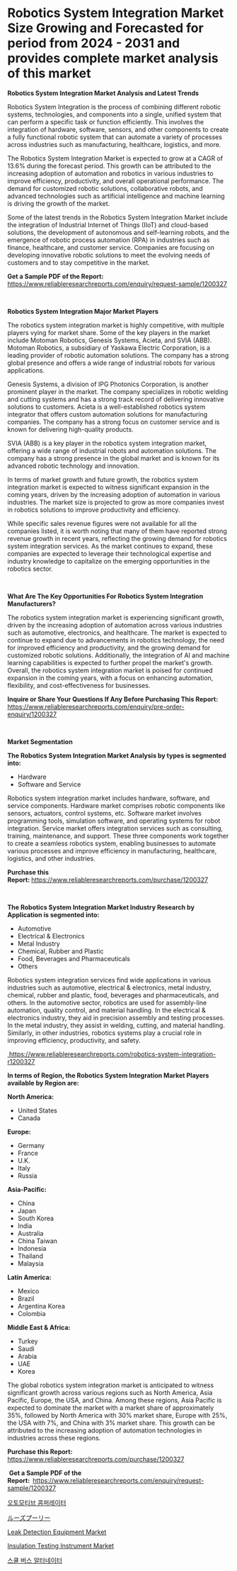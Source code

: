 <p><h1>Robotics System Integration Market Size Growing and Forecasted for period from 2024 - 2031 and provides complete market analysis of this market</h1></p><p><strong>Robotics System Integration Market Analysis and Latest Trends</strong></p>
<p><p>Robotics System Integration is the process of combining different robotic systems, technologies, and components into a single, unified system that can perform a specific task or function efficiently. This involves the integration of hardware, software, sensors, and other components to create a fully functional robotic system that can automate a variety of processes across industries such as manufacturing, healthcare, logistics, and more.</p><p>The Robotics System Integration Market is expected to grow at a CAGR of 13.6% during the forecast period. This growth can be attributed to the increasing adoption of automation and robotics in various industries to improve efficiency, productivity, and overall operational performance. The demand for customized robotic solutions, collaborative robots, and advanced technologies such as artificial intelligence and machine learning is driving the growth of the market.</p><p>Some of the latest trends in the Robotics System Integration Market include the integration of Industrial Internet of Things (IIoT) and cloud-based solutions, the development of autonomous and self-learning robots, and the emergence of robotic process automation (RPA) in industries such as finance, healthcare, and customer service. Companies are focusing on developing innovative robotic solutions to meet the evolving needs of customers and to stay competitive in the market.</p></p>
<p><strong>Get a Sample PDF of the Report:&nbsp;</strong> <a href="https://www.reliableresearchreports.com/enquiry/request-sample/1200327">https://www.reliableresearchreports.com/enquiry/request-sample/1200327</a></p>
<p>&nbsp;</p>
<p><strong>Robotics System Integration Major Market Players</strong></p>
<p><p>The robotics system integration market is highly competitive, with multiple players vying for market share. Some of the key players in the market include Motoman Robotics, Genesis Systems, Acieta, and SVIA (ABB). Motoman Robotics, a subsidiary of Yaskawa Electric Corporation, is a leading provider of robotic automation solutions. The company has a strong global presence and offers a wide range of industrial robots for various applications.</p><p>Genesis Systems, a division of IPG Photonics Corporation, is another prominent player in the market. The company specializes in robotic welding and cutting systems and has a strong track record of delivering innovative solutions to customers. Acieta is a well-established robotics system integrator that offers custom automation solutions for manufacturing companies. The company has a strong focus on customer service and is known for delivering high-quality products.</p><p>SVIA (ABB) is a key player in the robotics system integration market, offering a wide range of industrial robots and automation solutions. The company has a strong presence in the global market and is known for its advanced robotic technology and innovation.</p><p>In terms of market growth and future growth, the robotics system integration market is expected to witness significant expansion in the coming years, driven by the increasing adoption of automation in various industries. The market size is projected to grow as more companies invest in robotics solutions to improve productivity and efficiency.</p><p>While specific sales revenue figures were not available for all the companies listed, it is worth noting that many of them have reported strong revenue growth in recent years, reflecting the growing demand for robotics system integration services. As the market continues to expand, these companies are expected to leverage their technological expertise and industry knowledge to capitalize on the emerging opportunities in the robotics sector.</p></p>
<p>&nbsp;</p>
<p><strong>What Are The Key Opportunities For Robotics System Integration Manufacturers?</strong></p>
<p><p>The robotics system integration market is experiencing significant growth, driven by the increasing adoption of automation across various industries such as automotive, electronics, and healthcare. The market is expected to continue to expand due to advancements in robotics technology, the need for improved efficiency and productivity, and the growing demand for customized robotic solutions. Additionally, the integration of AI and machine learning capabilities is expected to further propel the market's growth. Overall, the robotics system integration market is poised for continued expansion in the coming years, with a focus on enhancing automation, flexibility, and cost-effectiveness for businesses.</p></p>
<p><strong>Inquire or Share Your Questions If Any Before Purchasing This Report:</strong> <a href="https://www.reliableresearchreports.com/enquiry/pre-order-enquiry/1200327">https://www.reliableresearchreports.com/enquiry/pre-order-enquiry/1200327</a></p>
<p>&nbsp;</p>
<p><strong>Market Segmentation</strong></p>
<p><strong>The Robotics System Integration Market Analysis by types is segmented into:</strong></p>
<p><ul><li>Hardware</li><li>Software and Service</li></ul></p>
<p><p>Robotics system integration market includes hardware, software, and service components. Hardware market comprises robotic components like sensors, actuators, control systems, etc. Software market involves programming tools, simulation software, and operating systems for robot integration. Service market offers integration services such as consulting, training, maintenance, and support. These three components work together to create a seamless robotics system, enabling businesses to automate various processes and improve efficiency in manufacturing, healthcare, logistics, and other industries.</p></p>
<p><strong>Purchase this Report:&nbsp;</strong><a href="https://www.reliableresearchreports.com/purchase/1200327">https://www.reliableresearchreports.com/purchase/1200327</a></p>
<p>&nbsp;</p>
<p><strong>The Robotics System Integration Market Industry Research by Application is segmented into:</strong></p>
<p><ul><li>Automotive</li><li>Electrical & Electronics</li><li>Metal Industry</li><li>Chemical, Rubber and Plastic</li><li>Food, Beverages and Pharmaceuticals</li><li>Others</li></ul></p>
<p><p>Robotics system integration services find wide applications in various industries such as automotive, electrical & electronics, metal industry, chemical, rubber and plastic, food, beverages and pharmaceuticals, and others. In the automotive sector, robotics are used for assembly-line automation, quality control, and material handling. In the electrical & electronics industry, they aid in precision assembly and testing processes. In the metal industry, they assist in welding, cutting, and material handling. Similarly, in other industries, robotics systems play a crucial role in improving efficiency, productivity, and safety.</p></p>
<p><a href="https://www.reliableresearchreports.com/robotics-system-integration-r1200327">&nbsp;https://www.reliableresearchreports.com/robotics-system-integration-r1200327</a></p>
<p><strong>In terms of Region, the Robotics System Integration Market Players available by Region are:</strong></p>
<p>
    <p> <strong> North America: </strong>
        <ul>
            <li>United States</li>
            <li>Canada</li>
        </ul>
        </p> 
    <p> <strong> Europe: </strong>
        <ul>
            <li>Germany</li>
            <li>France</li>
            <li>U.K.</li>
            <li>Italy</li>
            <li>Russia</li>
        </ul>
        </p> 
    <p> <strong> Asia-Pacific: </strong>
        <ul>
            <li>China</li>
            <li>Japan</li>
            <li>South Korea</li>
            <li>India</li>
            <li>Australia</li>
            <li>China Taiwan</li>
            <li>Indonesia</li>
            <li>Thailand</li>
            <li>Malaysia</li>
        </ul>
        </p> 
    <p> <strong> Latin America: </strong>
        <ul>
            <li>Mexico</li>
            <li>Brazil</li>
            <li>Argentina Korea</li>
            <li>Colombia</li>
        </ul>
        </p> 
    <p> <strong> Middle East & Africa: </strong>
        <ul>
            <li>Turkey</li>
            <li>Saudi</li>
            <li>Arabia</li>
            <li>UAE</li>
            <li>Korea</li>
        </ul>
    </p>
    </p>
<p><p>The global robotics system integration market is anticipated to witness significant growth across various regions such as North America, Asia Pacific, Europe, the USA, and China. Among these regions, Asia Pacific is expected to dominate the market with a market share of approximately 35%, followed by North America with 30% market share, Europe with 25%, the USA with 7%, and China with 3% market share. This growth can be attributed to the increasing adoption of automation technologies in industries across these regions.</p></p>
<p><strong>Purchase this Report: </strong><a href="https://www.reliableresearchreports.com/purchase/1200327">https://www.reliableresearchreports.com/purchase/1200327</a></p>
<p>&nbsp;<strong>Get a Sample PDF of the Report:&nbsp;&nbsp;</strong><a href="https://www.reliableresearchreports.com/enquiry/request-sample/1200327">https://www.reliableresearchreports.com/enquiry/request-sample/1200327</a></p>
<p><strong></strong></p>
<p><p><a href="https://github.com/bvubpqd5241630/Market-Research-Report-List-2/blob/main/3456496171371.md">오토모티브 콤퍼레이터</a></p><p><a href="https://github.com/LizaHeller2023/Market-Research-Report-List-1/blob/main/4727270159759.md">ルーズプーリー</a></p><p><a href="https://github.com/AdrianaPaucek2023/Market-Research-Report-List-1/blob/main/leak-detection-equipment-market.md">Leak Detection Equipment Market</a></p><p><a href="https://github.com/lorenzaSchmeler/Market-Research-Report-List-1/blob/main/insulation-testing-instrument-market.md">Insulation Testing Instrument Market</a></p><p><a href="https://github.com/ThomasElmes2022/Market-Research-Report-List-1/blob/main/8875225171370.md">스쿨 버스 알터네이터</a></p></p>